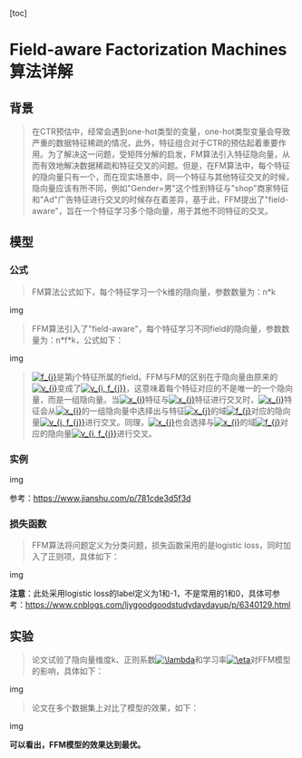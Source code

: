 [toc]

# Field-aware Factorization Machines算法详解

## 背景

> 在CTR预估中，经常会遇到one-hot类型的变量，one-hot类型变量会导致严重的数据特征稀疏的情况，此外，特征组合对于CTR的预估起着重要作用。为了解决这一问题，受矩阵分解的启发，FM算法引入特征隐向量，从而有效地解决数据稀疏和特征交叉的问题。但是，在FM算法中，每个特征的隐向量只有一个，而在现实场景中，同一个特征与其他特征交叉的时候，隐向量应该有所不同，例如"Gender=男"这个性别特征与"shop"商家特征和"Ad"广告特征进行交叉的时候存在着差异，基于此，FFM提出了"field-aware"，旨在一个特征学习多个隐向量，用于其他不同特征的交叉。

## 模型

### 公式

> FM算法公式如下，每个特征学习一个k维的隐向量，参数数量为：n*k

img

> FFM算法引入了"field-aware"，每个特征学习不同field的隐向量，参数数量为：n\*f\*k，公式如下：

img

>  <a href="https://www.codecogs.com/eqnedit.php?latex=f_{j}" target="_blank"><img src="https://latex.codecogs.com/svg.latex?f_{j}" title="f_{j}" /></a>是第j个特征所属的field。FFM与FM的区别在于隐向量由原来的<a href="https://www.codecogs.com/eqnedit.php?latex=v_{i}" target="_blank"><img src="https://latex.codecogs.com/svg.latex?v_{i}" title="v_{i}" /></a>变成了<a href="https://www.codecogs.com/eqnedit.php?latex=v_{i,&space;f_{j}}" target="_blank"><img src="https://latex.codecogs.com/svg.latex?v_{i,&space;f_{j}}" title="v_{i, f_{j}}" /></a>，这意味着每个特征对应的不是唯一的一个隐向量，而是一组隐向量。当<a href="https://www.codecogs.com/eqnedit.php?latex=x_{i}" target="_blank"><img src="https://latex.codecogs.com/svg.latex?x_{i}" title="x_{i}" /></a>特征与<a href="https://www.codecogs.com/eqnedit.php?latex=x_{j}" target="_blank"><img src="https://latex.codecogs.com/svg.latex?x_{j}" title="x_{j}" /></a>特征进行交叉时，<a href="https://www.codecogs.com/eqnedit.php?latex=x_{i}" target="_blank"><img src="https://latex.codecogs.com/svg.latex?x_{i}" title="x_{i}" /></a>特征会从<a href="https://www.codecogs.com/eqnedit.php?latex=x_{i}" target="_blank"><img src="https://latex.codecogs.com/svg.latex?x_{i}" title="x_{i}" /></a>的一组隐向量中选择出与特征<a href="https://www.codecogs.com/eqnedit.php?latex=x_{j}" target="_blank"><img src="https://latex.codecogs.com/svg.latex?x_{j}" title="x_{j}" /></a>的域<a href="https://www.codecogs.com/eqnedit.php?latex=f_{j}" target="_blank"><img src="https://latex.codecogs.com/svg.latex?f_{j}" title="f_{j}" /></a>对应的隐向量<a href="https://www.codecogs.com/eqnedit.php?latex=v_{i,&space;f_{j}}" target="_blank"><img src="https://latex.codecogs.com/svg.latex?v_{i,&space;f_{j}}" title="v_{i, f_{j}}" /></a>进行交叉。同理，<a href="https://www.codecogs.com/eqnedit.php?latex=x_{j}" target="_blank"><img src="https://latex.codecogs.com/svg.latex?x_{j}" title="x_{j}" /></a>也会选择与<a href="https://www.codecogs.com/eqnedit.php?latex=x_{i}" target="_blank"><img src="https://latex.codecogs.com/svg.latex?x_{i}" title="x_{i}" /></a>的域<a href="https://www.codecogs.com/eqnedit.php?latex=f_{j}" target="_blank"><img src="https://latex.codecogs.com/svg.latex?f_{j}" title="f_{j}" /></a>对应的隐向量<a href="https://www.codecogs.com/eqnedit.php?latex=v_{i,&space;f_{j}}" target="_blank"><img src="https://latex.codecogs.com/svg.latex?v_{i,&space;f_{j}}" title="v_{i, f_{j}}" /></a>进行交叉。

### 实例

img

参考：https://www.jianshu.com/p/781cde3d5f3d



### 损失函数

> FFM算法将问题定义为分类问题，损失函数采用的是logistic loss，同时加入了正则项，具体如下：

img

**注意**：此处采用logistic loss的label定义为1和-1，不是常用的1和0，具体可参考：https://www.cnblogs.com/ljygoodgoodstudydaydayup/p/6340129.html

## 实验

> 论文试验了隐向量维度k、正则系数<a href="https://www.codecogs.com/eqnedit.php?latex=\lambda" target="_blank"><img src="https://latex.codecogs.com/svg.latex?\lambda" title="\lambda" /></a>和学习率<a href="https://www.codecogs.com/eqnedit.php?latex=\eta" target="_blank"><img src="https://latex.codecogs.com/svg.latex?\eta" title="\eta" /></a>对FFM模型的影响，具体如下：

img

> 论文在多个数据集上对比了模型的效果，如下：

img

**可以看出，FFM模型的效果达到最优。**

